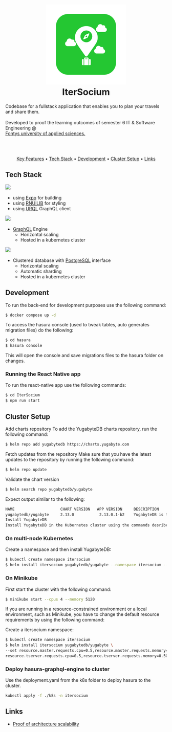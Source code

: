 <h1 align="center">
  <img src="https://github.com/kevinbevers/ip-s6-itersocium/blob/main/docs/images/logo.png" alt="IterSocium" width="250">
  <br>
  IterSocium
  <br>
</h1>
<p>
Codebase for a fullstack application that enables you to plan your travels and share them.<br /><br />
Developed to proof the learning outcomes of semester 6 IT & Software Engineering @<br /> <a href="https://fontys.nl/Over-Fontys/Fontys-Hogeschool-ICT.htm">Fontys university of applied sciences.</a>
</p><br /><br />

<p align="center">
  <a href="#key-features">Key Features</a> •
  <a href="#tech-stack">Tech Stack</a> •
  <a href="#development">Development</a> •
  <a href="#cluster-setup">Cluster Setup</a> •
  <a href="#links">Links</a>
</p>

## Tech Stack

<a href="https://reactnative.dev/"><img src="https://linku.nl/app/uploads/2020/07/react-native-logo-1.png" width="100"/></a>
  - using [Expo](https://expo.dev/) for building
  - using [RNUILIB](https://wix.github.io/react-native-ui-lib/) for styling
  - using [URQL](https://formidable.com/open-source/urql/) GraphQL client
 
<a href="https://hasura.io/"><img src="https://hasura.io/brand-assets/hasura-logo-primary-dark.png" width="100"/></a>
  - [GraphQL](https://graphql.org/) Engine
    - Horizontal scaling
    - Hosted in a kubernetes cluster

<a href="https://yugabyte.com/"><img src="https://upload.wikimedia.org/wikipedia/en/d/d2/YugabyteLogo.png" width="100"/></a>
  - Clustered database with [PostgreSQL](https://www.postgresql.org/) interface
    - Horizontal scaling
    - Automatic sharding
    - Hosted in a kubernetes cluster

## Development
To run the back-end for development purposes use the following command:

```bash
$ docker compose up -d
```

To access the hasura console (used to tweak tables, auto generates migration files) do the following:

```bash
$ cd hasura
$ hasura console
```

This will open the console and save migrations files to the hasura folder on changes.

### Running the React Native app
To run the react-native app use the following commands:
```bash
$ cd IterSocium
$ npm run start
```

## Cluster Setup
Add charts repository
To add the YugabyteDB charts repository, run the following command:

```bash
$ helm repo add yugabytedb https://charts.yugabyte.com
```

Fetch updates from the repository
Make sure that you have the latest updates to the repository by running the following command:

```bash
$ helm repo update
```

Validate the chart version

```bash
$ helm search repo yugabytedb/yugabyte
```

Expect output similar to the following:

```bash
NAME                    CHART VERSION   APP VERSION     DESCRIPTION
yugabytedb/yugabyte     2.13.0           2.13.0.1-b2    YugabyteDB is the high-performance distributed ...
Install YugabyteDB
Install YugabyteDB in the Kubernetes cluster using the commands desribed in the following sections.
```

### On multi-node Kubernetes
Create a namespace and then install YugabyteDB:

```bash
$ kubectl create namespace itersocium
$ helm install itersocium yugabytedb/yugabyte --namespace itersocium --wait
```

### On Minikube
First start the cluster with the following command:
 ```bash
 $ minikube start --cpus 4 --memory 5120
 ```

If you are running in a resource-constrained environment or a local environment, such as Minikube, you have to change the default resource requirements by using the following command:

Create a itersocium namespace:

```bash
$ kubectl create namespace itersocium
$ helm install itersocium yugabytedb/yugabyte \
--set resource.master.requests.cpu=0.5,resource.master.requests.memory=0.5Gi,\
resource.tserver.requests.cpu=0.5,resource.tserver.requests.memory=0.5Gi --namespace itersocium
```

### Deploy hasura-graphql-engine to cluster
Use the deployment.yaml from the k8s folder to deploy hasura to the cluster.

```bash
kubectl apply -f ./k8s -n itersocium
```

## Links

- [Proof of architecture scalability](https://github.com/yugabyte/yugabyte-graphql-apps/blob/master/graphql-subscription-with-yugabytedb/1M_subscriptions.md)

